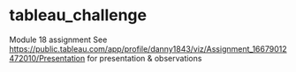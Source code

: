 # tableau_challenge
Module 18 assignment
See https://public.tableau.com/app/profile/danny1843/viz/Assignment_16679012472010/Presentation for presentation & observations
